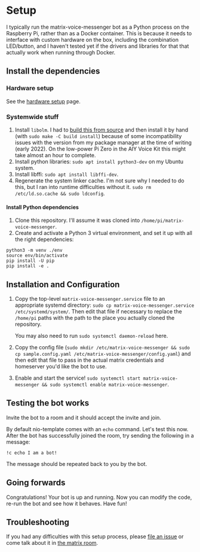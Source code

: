 # Setup

I typically run the matrix-voice-messenger bot as a Python process on the Raspberry Pi, rather than as a Docker container. This is because it needs to interface with custom hardware on the box, including the combination LED/button, and I haven't tested yet if the drivers and libraries for that that actually work when running through Docker.

## Install the dependencies

### Hardware setup

See the [hardware setup](hardware-setup.md) page.

### Systemwide stuff

1. Install `libolm`. I had to [build this from source](https://gitlab.matrix.org/matrix-org/olm#building) and then install it by hand (with `sudo make -C build install`) because of some incompatibility issues with the version from my package manager at the time of writing (early 2022). On the low-power Pi Zero in the AIY Voice Kit this might take almost an hour to complete.
2. Install python libraries: `sudo apt install python3-dev` on my Ubuntu system.
3. Install libffi: `sudo apt install libffi-dev`.
4. Regenerate the system linker cache. I'm not sure why I needed to do this, but I ran into runtime difficulties without it. `sudo rm /etc/ld.so.cache && sudo ldconfig`.

#### Install Python dependencies

1. Clone this repository. I'll assume it was cloned into `/home/pi/matrix-voice-messenger`.
2. Create and activate a Python 3 virtual environment, and set it up with all the right dependencies:

```
python3 -m venv ./env
source env/bin/activate
pip install -U pip
pip install -e .
```

## Installation and Configuration

1. Copy the top-level `matrix-voice-messenger.service` file to an appropriate systemd directory: `sudo cp matrix-voice-messenger.service /etc/systemd/system/`. Then edit that file if necessary to replace the `/home/pi` paths with the path to the place you actually cloned the repository.
    
    You may also need to run `sudo systemctl daemon-reload` here.

2. Copy the config file (`sudo mkdir /etc/matrix-voice-messenger && sudo cp sample.config.yaml /etc/matrix-voice-messenger/config.yaml`) and then edit that file to pass in the actual matrix credentials and homeserver you'd like the bot to use.

3. Enable and start the service! `sudo systemctl start matrix-voice-messenger && sudo systemctl enable matrix-voice-messenger`.

## Testing the bot works

Invite the bot to a room and it should accept the invite and join.

By default nio-template comes with an `echo` command. Let's test this now.
After the bot has successfully joined the room, try sending the following
in a message:

```
!c echo I am a bot!
```

The message should be repeated back to you by the bot.

## Going forwards

Congratulations! Your bot is up and running. Now you can modify the code,
re-run the bot and see how it behaves. Have fun!

## Troubleshooting

If you had any difficulties with this setup process, please [file an
issue](https://github.com/anoadragon453/nio-template/issues]) or come talk
about it in [the matrix room](https://matrix.to/#/#nio-template).
